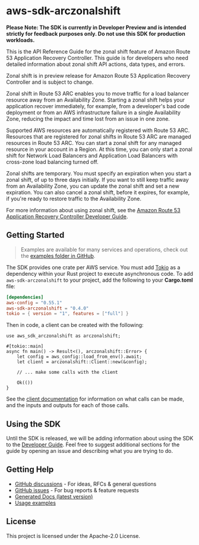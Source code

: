 # aws-sdk-arczonalshift

**Please Note: The SDK is currently in Developer Preview and is intended strictly for
feedback purposes only. Do not use this SDK for production workloads.**

This is the API Reference Guide for the zonal shift feature of Amazon Route 53 Application Recovery Controller. This guide is for developers who need detailed information about zonal shift API actions, data types, and errors.

Zonal shift is in preview release for Amazon Route 53 Application Recovery Controller and is subject to change.

Zonal shift in Route 53 ARC enables you to move traffic for a load balancer resource away from an Availability Zone. Starting a zonal shift helps your application recover immediately, for example, from a developer's bad code deployment or from an AWS infrastructure failure in a single Availability Zone, reducing the impact and time lost from an issue in one zone.

Supported AWS resources are automatically registered with Route 53 ARC. Resources that are registered for zonal shifts in Route 53 ARC are managed resources in Route 53 ARC. You can start a zonal shift for any managed resource in your account in a Region. At this time, you can only start a zonal shift for Network Load Balancers and Application Load Balancers with cross-zone load balancing turned off.

Zonal shifts are temporary. You must specify an expiration when you start a zonal shift, of up to three days initially. If you want to still keep traffic away from an Availability Zone, you can update the zonal shift and set a new expiration. You can also cancel a zonal shift, before it expires, for example, if you're ready to restore traffic to the Availability Zone.

For more information about using zonal shift, see the [Amazon Route 53 Application Recovery Controller Developer Guide](https://docs.aws.amazon.com/r53recovery/latest/dg/what-is-route53-recovery.html).

## Getting Started

> Examples are available for many services and operations, check out the
> [examples folder in GitHub](https://github.com/awslabs/aws-sdk-rust/tree/main/examples).

The SDK provides one crate per AWS service. You must add [Tokio](https://crates.io/crates/tokio)
as a dependency within your Rust project to execute asynchronous code. To add `aws-sdk-arczonalshift` to
your project, add the following to your **Cargo.toml** file:

```toml
[dependencies]
aws-config = "0.55.1"
aws-sdk-arczonalshift = "0.4.0"
tokio = { version = "1", features = ["full"] }
```

Then in code, a client can be created with the following:

```rust,no_run
use aws_sdk_arczonalshift as arczonalshift;

#[tokio::main]
async fn main() -> Result<(), arczonalshift::Error> {
    let config = aws_config::load_from_env().await;
    let client = arczonalshift::Client::new(&config);

    // ... make some calls with the client

    Ok(())
}
```

See the [client documentation](https://docs.rs/aws-sdk-arczonalshift/latest/aws_sdk_arczonalshift/client/struct.Client.html)
for information on what calls can be made, and the inputs and outputs for each of those calls.

## Using the SDK

Until the SDK is released, we will be adding information about using the SDK to the
[Developer Guide](https://docs.aws.amazon.com/sdk-for-rust/latest/dg/welcome.html). Feel free to suggest
additional sections for the guide by opening an issue and describing what you are trying to do.

## Getting Help

* [GitHub discussions](https://github.com/awslabs/aws-sdk-rust/discussions) - For ideas, RFCs & general questions
* [GitHub issues](https://github.com/awslabs/aws-sdk-rust/issues/new/choose) - For bug reports & feature requests
* [Generated Docs (latest version)](https://awslabs.github.io/aws-sdk-rust/)
* [Usage examples](https://github.com/awslabs/aws-sdk-rust/tree/main/examples)

## License

This project is licensed under the Apache-2.0 License.

